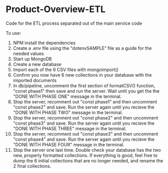 # Product-Overview-ETL
Code for the ETL process separated out of the main service code

To use:

1) NPM install the dependencies
2) Create a .env file using the "dotenvSAMPLE" file as a guide for the needed values
3) Start up MongoDB
4) Create a new database
5) Import each of the 6 CSV files with mongoimport()
6) Confirm you now have 6 new collections in your database with the imported documents
7) In db/pipeline, uncomment the first section of formatCSV() function, "const phase1" then save and run the server. Wait until you get the the "DONE WITH PHASE ONE" message in the terminal.
8) Stop the server, recomment out "const phase1" and then uncomment "const phase2" and save. Run the server again until you recieve the "DONE WITH PHASE TWO" message in the terminal.
9) Stop the server, recomment out "const phase2" and then uncomment "const phase3" and save. Run the server again until you recieve the "DONE WITH PHASE THREE" message in the terminal.
10) Stop the server, recomment out "const phase3" and then uncomment "const phase4" and save. Run the server again until you recieve the "DONE WITH PHASE FOUR" message in the terminal.
11) Stop the server one last time. Double check your database has the two new, properly formatted collections. If everything is good, feel free to dump the 6 initial collections that are no longer needed, and rename the 2 final collections.